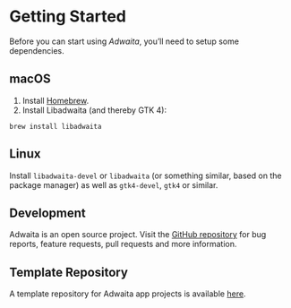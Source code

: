 # Getting Started

Before you can start using _Adwaita_, you’ll need to setup some dependencies.

## macOS
1. Install [Homebrew][1].
2. Install Libadwaita (and thereby GTK 4):
```
brew install libadwaita
```

## Linux
Install `libadwaita-devel` or `libadwaita` (or something similar, based on the package manager) as well as `gtk4-devel`, `gtk4` or similar.

## Development
Adwaita is an open source project. Visit the [GitHub repository][2] for bug reports, feature requests, pull requests and more information.

## Template Repository
A template repository for Adwaita app projects is available [here][3].

[1]:	https://brew.sh
[2]:	https://github.com/AparokshaUI/Adwaita
[3]:    https://github.com/AparokshaUI/AdwaitaTemplate
